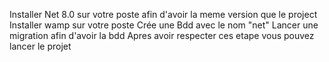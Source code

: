 Installer Net 8.0 sur votre  poste afin d'avoir la meme version que le project 
Installer wamp sur votre poste 
Crée une Bdd avec le nom "net" 
Lancer une migration afin d'avoir la bdd 
Apres avoir respecter ces etape vous pouvez lancer le projet 
